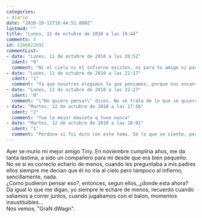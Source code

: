 ```yaml
---
categories:
- diario
date: "2010-10-11T18:44:51.000Z"
lastmod: ""
title: "Lunes, 11 de octubre de 2010 a las 19:44"
comments: 5
id: 1286822691
commentList:
- date: "Lunes, 11 de octubre de 2010 a las 20:52"
  ident: "0"
  comment: "Ni el cielo ni el infierno existen, ni para tu amigo ni para nadie. Tus padres tenían razón. Pasaste con él momentos muy agradables que al final serán los que recuerdes toda tu vida, eso es lo más importante. Y es normal que lo eches de menos, no malo. Piensa que toda existencia pasa por pérdidas importantes porque forman parte de ella misma."
- date: "Lunes, 11 de octubre de 2010 a las 22:17"
  ident: "1"
  comment: "Ya que nosotros elegimos lo que pensamos, porque nos encanta creer en esa libertad, porque prefieres pensar que no existe nada después?  \nYo personalmente amo la tranquilidad que te queda cuando puedes pensar que en todo momento hay alguien junto a ti, porque asi cuando hable solo no me sentiré un loco, y cuando haga algo bien, que sólo yo sabré que hice, sentiré que eso ha quedado ahi, y ha servido para algo más que para mi mismo.  \n  \nTodo eso se puede aplicar a morir... No quiero pensar que yo, YO, la cosa mas importante que conozco, mi identidad, mi ser, vaya a desaparecer. Que el mundo tenga millones de años y yo solo vaya a ocupar una minuscula parte que caera en el olvido. Me niego a pensar eso.  \n  \nY nadie jamas podra convencerme de que YO desaparecere. Porque si hay alguien que siempre ha estado a mi lado he sido yo mismo."
- date: "Lunes, 11 de octubre de 2010 a las 22:27"
  ident: "0"
  comment: "\"No quiero pensar\" dices. No se trata de lo que se quiera o no, sino de lo que hay. Yo estoy completamente segura de lo que digo, pero supongo que no todos han dado suficientes vueltas a la cabeza como para darse cuenta de este hecho. Tienen miedo a estar solos y eso les incita a inventarse historias. Si no, ¿por qué existen tantas creencias distintas? Lógico, cada sociedad sentía el mismo miedo, y al estar aisladas las unas de las otras inventaron cosas muy distintas. Si hubiese una Verdad absoluta la sabríamos todos por igual. Pero créeme, sólo ha llegado a tal convencimiento tras muchos años de rallada mental. Y no siento temor alguno. Somos polvo y en polvo nos convertiremos. Tuvimos la suerte de ser polvo con unos años de vida, deberíamos estar suficientemente agradecidos y ya, y dejar de pedir más vidas después de ésta."
- date: "Martes, 12 de octubre de 2010 a las 17:56"
  ident: "2"
  comment: "fue la mejor mascota q tuve nunca"
- date: "Martes, 12 de octubre de 2010 a las 18:01"
  ident: "1"
  comment: "Perdona si fui duro con este tema. Sé lo que se siente, pero yo conservo muy buenos recuerdos de mi gata y sé que me hizo muy feliz, y yo a ella. Casi parecíamos novios :)"
---
```


Ayer se murio mi mejor amigo Tiny. En noviembre cumpliria años, me da tanta lastima, a sido un compañero para mi desde que era bien pequeño. No se si es correcto echarlo de menos, cuando les preguntaba a mis padres ellos siempre me decian que él no iria al cielo pero tampoco al infierno, sencillamente, nada.  
¿Como pudieron pensar eso?, entonces, segun ellos, ¿donde esta ahora?  
Da igual lo que me digan, yo siempre le echare de menos, recuerdo cuando saliamos a correr juntos, cuando jugabamos con el balon, momentos insustituibles...  
Nos vemos, "GraN dWagn".